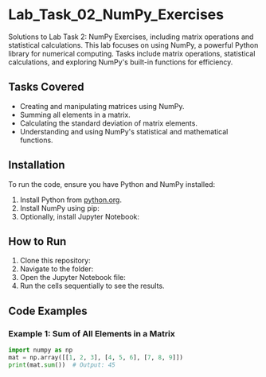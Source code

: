 # Lab_Task_02_NumPy_Exercises
Solutions to Lab Task 2: NumPy Exercises, including matrix operations and statistical calculations.
This lab focuses on using NumPy, a powerful Python library for numerical computing. Tasks include matrix operations, statistical calculations, and exploring NumPy's built-in functions for efficiency.
## Tasks Covered
- Creating and manipulating matrices using NumPy.
- Summing all elements in a matrix.
- Calculating the standard deviation of matrix elements.
- Understanding and using NumPy's statistical and mathematical functions.
## Installation
To run the code, ensure you have Python and NumPy installed:
1. Install Python from [python.org](https://www.python.org/).
2. Install NumPy using pip:
3. Optionally, install Jupyter Notebook:
## How to Run
1. Clone this repository:
2. Navigate to the folder:
3. Open the Jupyter Notebook file:
4. Run the cells sequentially to see the results.
## Code Examples

### Example 1: Sum of All Elements in a Matrix
```python
import numpy as np
mat = np.array([[1, 2, 3], [4, 5, 6], [7, 8, 9]])
print(mat.sum())  # Output: 45
